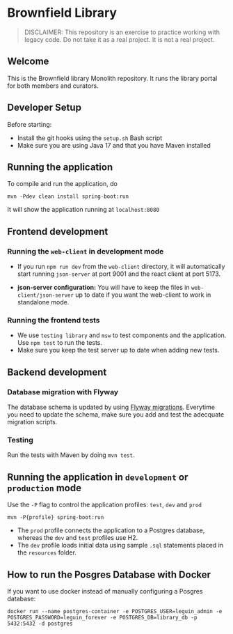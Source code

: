 # Brownfield Library

> DISCLAIMER: This repository is an exercise to practice working with legacy code. Do not take it as a real project. It is not a real project.

## Welcome

This is the Brownfield library Monolith repository. It runs the library portal for both members and curators.

## Developer Setup

Before starting:
- Install the git hooks using the `setup.sh` Bash script
- Make sure you are using Java 17 and that you have Maven installed

## Running the application

To compile and run the application, do

```
mvn -Pdev clean install spring-boot:run
```

It will show the application running at `localhost:8080`

## Frontend development

### Running the `web-client` in development mode

- If you run `npm run dev` from the `web-client` directory, it will automatically start running `json-server` at port 9001 and the react client at port 5173. 

- **json-server configuration:** You will have to keep the files in `web-client/json-server` up to date if you want the web-client to work in standalone mode.

### Running the frontend tests

- We use `testing library` and `msw` to test components and the application. Use `npm test` to run the tests.
- Make sure you keep the test server up to date when adding new tests.

## Backend development

### Database migration with Flyway

The database schema is updated by using [Flyway migrations](https://docs.spring.io/spring-boot/docs/2.0.0.M5/reference/html/howto-database-initialization.html#howto-execute-flyway-database-migrations-on-startup). Everytime you need to update the schema, make sure you add and test the adecquate migration scripts.

### Testing

Run the tests with Maven by doing `mvn test`.

## Running the application in `development` or `production` mode

Use the `-P` flag to control the application profiles: `test`, `dev` and `prod`

```
mvn -P{profile} spring-boot:run
```

- The `prod` profile connects the application to a Postgres database, whereas the `dev` and `test` profiles use H2.
- The `dev` profile loads initial data using sample `.sql` statements placed in the `resources` folder.
  

## How to run the Posgres Database with Docker

If you want to use docker instead of manually configuring a Posgres database:

```
docker run --name postgres-container -e POSTGRES_USER=leguin_admin -e POSTGRES_PASSWORD=leguin_forever -e POSTGRES_DB=library_db -p 5432:5432 -d postgres
```